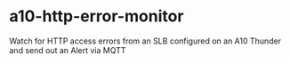 # a10-http-error-monitor
Watch for HTTP access errors from an SLB configured on an A10 Thunder and send out an Alert via MQTT
